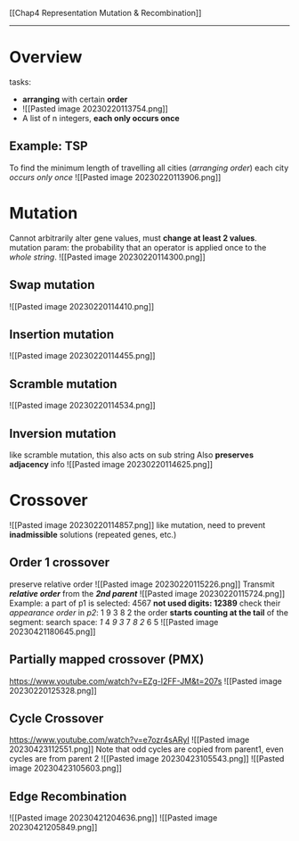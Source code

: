 [[Chap4 Representation Mutation & Recombination]]
****
# Overview
tasks:
- **arranging** with certain **order**
- ![[Pasted image 20230220113754.png]]
- A list of n integers, **each only occurs once**
## Example: TSP
To find the minimum length of travelling all cities (_arranging order_)
each city _occurs only once_
![[Pasted image 20230220113906.png]]
# Mutation
Cannot arbitrarily alter gene values, must **change at least 2 values**.
mutation param: the probability that an operator is applied once to the _whole string_. 
![[Pasted image 20230220114300.png]]
## Swap mutation
![[Pasted image 20230220114410.png]]
## Insertion mutation
![[Pasted image 20230220114455.png]]
## Scramble mutation
![[Pasted image 20230220114534.png]]
## Inversion mutation
like scramble mutation, this also acts on sub string
Also **preserves adjacency** info
![[Pasted image 20230220114625.png]]

# Crossover
![[Pasted image 20230220114857.png]]
like mutation, need to prevent **inadmissible** solutions (repeated genes, etc.)
## Order 1 crossover
preserve relative order
![[Pasted image 20230220115226.png]]
Transmit ***relative order*** from the ***2nd parent***
![[Pasted image 20230220115724.png]]
Example:
a part of p1 is selected: 4567
**not used digits: 12389**
check their _appearance order_ in _p2_: 1 9 3 8 2
	the order **starts counting at the tail** of the segment:
	search space: _1_ 4 _9_ _3_ 7 _8_ _2_ 6 5
![[Pasted image 20230421180645.png]]
## Partially mapped crossover (PMX)
https://www.youtube.com/watch?v=EZg-l2FF-JM&t=207s
![[Pasted image 20230220125328.png]]


## Cycle Crossover
https://www.youtube.com/watch?v=e7ozr4sARyI
![[Pasted image 20230423112551.png]]
Note that odd cycles are copied from parent1, even cycles are from parent 2
![[Pasted image 20230423105543.png]]
![[Pasted image 20230423105603.png]]

## Edge Recombination
![[Pasted image 20230421204636.png]]
![[Pasted image 20230421205849.png]]